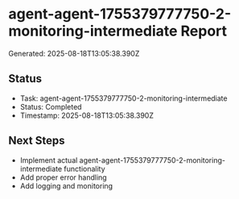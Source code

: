 # agent-agent-1755379777750-2-monitoring-intermediate Report

Generated: 2025-08-18T13:05:38.390Z

## Status
- Task: agent-agent-1755379777750-2-monitoring-intermediate
- Status: Completed
- Timestamp: 2025-08-18T13:05:38.390Z

## Next Steps
- Implement actual agent-agent-1755379777750-2-monitoring-intermediate functionality
- Add proper error handling
- Add logging and monitoring

